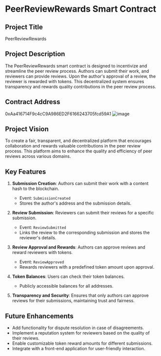 # PeerReviewRewards Smart Contract

## Project Title
PeerReviewRewards

## Project Description
The PeerReviewRewards smart contract is designed to incentivize and streamline the peer review process. Authors can submit their work, and reviewers can provide reviews. Upon the author's approval of a review, the reviewer is rewarded with tokens. This decentralized system ensures transparency and rewards quality contributions in the peer review process.

## Contract Address
0xAa416714F9c4cC9A986ED2F6166243705fcd59A1
![image](https://github.com/user-attachments/assets/6199f496-7d51-4bca-b430-4ababd7272ea)


## Project Vision
To create a fair, transparent, and decentralized platform that encourages collaboration and rewards valuable contributions in the peer review process. This platform aims to enhance the quality and efficiency of peer reviews across various domains.

## Key Features
1. **Submission Creation**: Authors can submit their work with a content hash to the blockchain.
   - Event: `SubmissionCreated`
   - Stores the author's address and the submission details.

2. **Review Submission**: Reviewers can submit their reviews for a specific submission.
   - Event: `ReviewSubmitted`
   - Links the review to the corresponding submission and stores the reviewer's details.

3. **Review Approval and Rewards**: Authors can approve reviews and reward reviewers with tokens.
   - Event: `ReviewApproved`
   - Rewards reviewers with a predefined token amount upon approval.

4. **Token Balances**: Users can check their token balances.
   - Publicly accessible balances for all addresses.

5. **Transparency and Security**: Ensures that only authors can approve reviews for their submissions, maintaining trust and fairness.


## Future Enhancements
- Add functionality for dispute resolution in case of disagreements.
- Implement a reputation system for reviewers based on the quality of their reviews.
- Enable customizable token reward amounts for different submissions.
- Integrate with a front-end application for user-friendly interaction.
